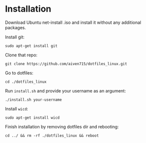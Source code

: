# Installation
Download Ubuntu net-install .iso and install it without any additional packages.

Install git:
  ```
  sudo apt-get install git
  ```

Clone that repo:
  ```
  git clone https://github.com/aiven715/dotfiles_linux.git
  ```
  
Go to dotfiles:
  ```
  cd ./dotfiles_linux
  ```

Run `install.sh` and provide your username as an argument:
  ```
  ./install.sh your-username
  ```

Install `wicd`:
  ```
  sudo apt-get install wicd
  ```

Finish installation by removing dotfiles dir and rebooting:
  ```
  cd ../ && rm -rf ./dotfiles_linux && reboot
  ```
